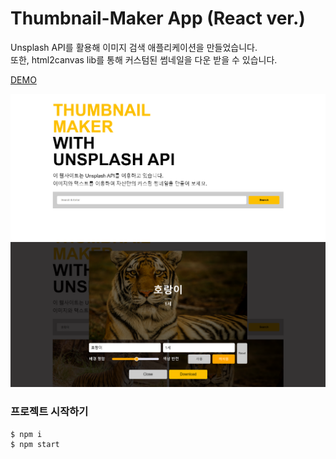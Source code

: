 # Thumbnail-Maker App (React ver.)

Unsplash API를 활용해 이미지 검색 애플리케이션을 만들었습니다.  
또한, html2canvas lib를 통해 커스텀된 썸네일을 다운 받을 수 있습니다.  
  
[DEMO](https://hyunjin912.github.io/p_thumbnail-maker)  

![초기 화면](/public/screenshot-01.png)
![커스텀 화면](/public/screenshot-02.png)

### 프로젝트 시작하기

```bash
$ npm i
$ npm start
```
